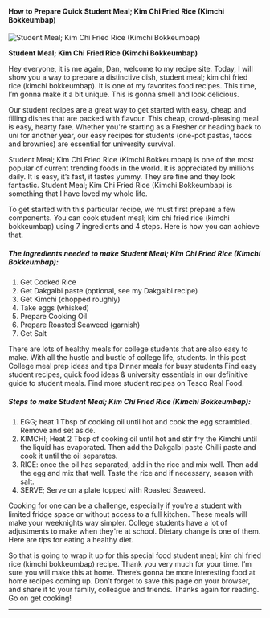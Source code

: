             

#### How to Prepare Quick Student Meal; Kim Chi Fried Rice (Kimchi Bokkeumbap)

![Student Meal; Kim Chi Fried Rice (Kimchi Bokkeumbap)](https://img-global.cpcdn.com/recipes/3439b6b9f6d7eef3/751x532cq70/student-meal-kim-chi-fried-rice-kimchi-bokkeumbap-recipe-main-photo.jpg)

**Student Meal; Kim Chi Fried Rice (Kimchi Bokkeumbap)**

Hey everyone, it is me again, Dan, welcome to my recipe site. Today, I will show you a way to prepare a distinctive dish, student meal; kim chi fried rice (kimchi bokkeumbap). It is one of my favorites food recipes. This time, I’m gonna make it a bit unique. This is gonna smell and look delicious.

Our student recipes are a great way to get started with easy, cheap and filling dishes that are packed with flavour. This cheap, crowd-pleasing meal is easy, hearty fare. Whether you're starting as a Fresher or heading back to uni for another year, our easy recipes for students (one-pot pastas, tacos and brownies) are essential for university survival.

Student Meal; Kim Chi Fried Rice (Kimchi Bokkeumbap) is one of the most popular of current trending foods in the world. It is appreciated by millions daily. It is easy, it’s fast, it tastes yummy. They are fine and they look fantastic. Student Meal; Kim Chi Fried Rice (Kimchi Bokkeumbap) is something that I have loved my whole life.

To get started with this particular recipe, we must first prepare a few components. You can cook student meal; kim chi fried rice (kimchi bokkeumbap) using 7 ingredients and 4 steps. Here is how you can achieve that.

##### The ingredients needed to make Student Meal; Kim Chi Fried Rice (Kimchi Bokkeumbap):

1.  Get Cooked Rice
2.  Get Dakgalbi paste (optional, see my Dakgalbi recipe)
3.  Get Kimchi (chopped roughly)
4.  Take eggs (whisked)
5.  Prepare Cooking Oil
6.  Prepare Roasted Seaweed (garnish)
7.  Get Salt

There are lots of healthy meals for college students that are also easy to make. With all the hustle and bustle of college life, students. In this post College meal prep ideas and tips Dinner meals for busy students Find easy student recipes, quick food ideas & university essentials in our definitive guide to student meals. Find more student recipes on Tesco Real Food.

##### Steps to make Student Meal; Kim Chi Fried Rice (Kimchi Bokkeumbap):

1.  EGG; heat 1 Tbsp of cooking oil until hot and cook the egg scrambled. Remove and set aside.
2.  KIMCHI; Heat 2 Tbsp of cooking oil until hot and stir fry the Kimchi until the liquid has evaporated. Then add the Dakgalbi paste Chilli paste and cook it until the oil separates.
3.  RICE: once the oil has separated, add in the rice and mix well. Then add the egg and mix that well. Taste the rice and if necessary, season with salt.
4.  SERVE; Serve on a plate topped with Roasted Seaweed.

Cooking for one can be a challenge, especially if you're a student with limited fridge space or without access to a full kitchen. These meals will make your weeknights way simpler. College students have a lot of adjustments to make when they're at school. Dietary change is one of them. Here are tips for eating a healthy diet.

So that is going to wrap it up for this special food student meal; kim chi fried rice (kimchi bokkeumbap) recipe. Thank you very much for your time. I’m sure you will make this at home. There’s gonna be more interesting food at home recipes coming up. Don’t forget to save this page on your browser, and share it to your family, colleague and friends. Thanks again for reading. Go on get cooking!

* * *